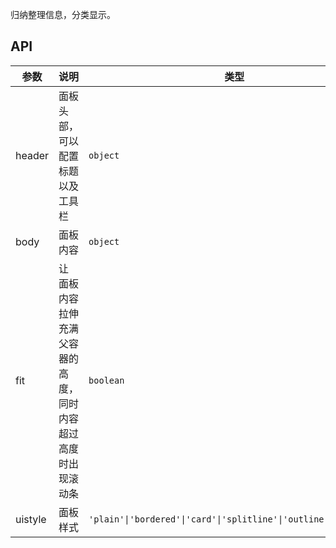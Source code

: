 归纳整理信息，分类显示。

## API

| 参数 | 说明 | 类型 | 默认值 |
| --- | --- | --- | --- |
| header | 面板头部，可以配置标题以及工具栏 | `object` | - |
| body | 面板内容 | `object` | `{children: '面板内容'}` |
| fit | 让 面板内容 拉伸充满父容器的高度，同时内容超过高度时出现滚动条 | `boolean` | - |
| uistyle | 面板样式 | `'plain'\|'bordered'\|'card'\|'splitline'\|'outline'\|'default'` | default |
